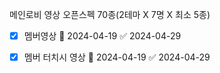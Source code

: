 

메인로비 영상 오픈스펙  70종(2테마 X 7명 X 최소 5종)

- [x] 멤버영상 🛫 2024-04-19 ✅ 2024-04-29
- [x] 멤버 터치시 영상 🛫 2024-04-19 ✅ 2024-04-29


